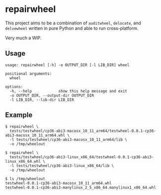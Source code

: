 # repairwheel

This project aims to be a combination of `auditwheel`, `delocate`, and `delvewheel` written in pure Python and able to run cross-platform.

Very much a WIP.

## Usage

```
usage: repairwheel [-h] -o OUTPUT_DIR [-l LIB_DIR] wheel

positional arguments:
  wheel

options:
  -h, --help            show this help message and exit
  -o OUTPUT_DIR, --output-dir OUTPUT_DIR
  -l LIB_DIR, --lib-dir LIB_DIR
```

## Example

```shell
$ repairwheel \
  tests/testwheel/cp36-abi3-macosx_10_11_arm64/testwheel-0.0.1-cp36-abi3-macosx_10_11_arm64.whl \
  -l tests/testwheel/cp36-abi3-macosx_10_11_arm64/lib \
  -o /tmp/wheelout

$ repairwheel \
  tests/testwheel/cp36-abi3-linux_x86_64/testwheel-0.0.1-cp36-abi3-linux_x86_64.whl \
  -l tests/testwheel/cp36-abi3-linux_x86_64/lib \
  -o /tmp/wheelout

$ ls /tmp/wheelout
testwheel-0.0.1-cp36-abi3-macosx_10_11_arm64.whl
testwheel-0.0.1-cp36-abi3-manylinux_2_5_x86_64.manylinux1_x86_64.whl
```
